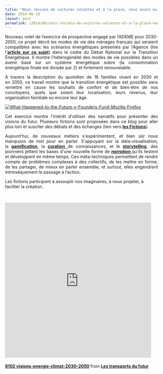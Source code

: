```yaml
---
title: "Nous rêvions de voitures volantes et à la place, nous avons eu 140 caractères\\"\"
date: 2014-06-19
layout: post
permalink: /2014/06/nous-revions-de-voitures-volantes-et-a-la-place-nous-avons-eu-140-caracteres.html
---
```


<p style="text-align: justify;">Nouveau volet de l’exercice de prospective engagé par l’ADEME pour 2030-2050, ce projet décrit les modes de vie des ménages français qui seraient compatibles avec les scénarios énergétiques présentés par l’Agence (lire l'<a href="/2013/04/visions-energetiques-2030-2050-complements-transports-mobilites.html" target="_blank"><strong>article sur ce sujet</strong></a>) dans le cadre du Débat National sur la Transition Énergétique. Il montre l’hétérogénéité des modes de vie possibles dans un avenir basé sur un système énergétique sobre (la consommation énergétique finale est divisée par 2) et fortement renouvelable.</p> <p style="text-align: justify;">À travers la description du quotidien de 16 familles vivant en 2030 et en 2050, ce travail montre que la transition énergétique est possible sans remettre en cause les souhaits de confort et de bien-être de nos concitoyens, quels que soient leur localisation, leurs revenus, leur organisation familiale ou encore leur âge.</p> <p style="text-align: justify;"><a class="asset-img-link" href="/wp-content/uploads/sites/6/old/6a0120a66d2ad4970b01a3fd214ca7970b-pi.png" style="display: inline;"><img rel="lightbox[]" alt="What-Happened-to-the-Future-«-Founders-Fund-Mozilla-Firefox" border="0" class="asset  asset-image at-xid-6a0120a66d2ad4970b01a3fd214ca7970b image-full img-responsive" src="/wp-content/uploads/sites/6/old/6a0120a66d2ad4970b01a3fd214ca7970b-800wi.png" title="What-Happened-to-the-Future-«-Founders-Fund-Mozilla-Firefox" /></a></p> <p style="text-align: justify;">Cet exercice montre l'intérêt d'utiliser des narratifs pour présenter des visions du futur. Plusieurs fictions sont proposées dans ce blog pour aller plus loin et susciter des débats et des échanges (lien vers <a href="/les-fictions-comme-accelerateur-creatif" target="_blank"><strong>les Fictions</strong></a>).</p> <p style="text-align: justify;"></p>  <!--more-->  <p style="text-align: justify;">Aujourd'hui, de nouveaux métiers s'expérimentent, et bien sûr nous manquons de mot pour en parler. S'appuyant sur la data-visualisation, la <strong><a href="http://www.duperrin.com/english/2012/12/11/when-gamification-creates-addiction-and-not-engagement/">gamification</a></strong>, la <a href="http://fr.wikipedia.org/wiki/Curation_de_contenu" target="_blank"><strong>curation</strong> </a>de connaissances, et le <strong><a href="http://designingliteracy.com/literacyoftheimagination/" target="_blank">storytelling</a></strong>, des pionniers jettent les bases d'une nouvelle forme de <strong><em><a href="http://edgeperspectives.typepad.com/edge_perspectives/2011/05/the-pull-of-narrative-in-search-of-persistent-context.html" target="_blank">narration </a></em></strong>qu'ils testent et développent en même temps. Ces méta-techniques permettent de rendre compte de problèmes complexes à des collectifs, de les mettre en forme, de les partager, de mieux en parler ensemble, et surtout, elles engendrent intrinsèquement le passage à l’action.</p> <p>Les fictions participent à assouplir nos imaginaires, à nous projeter, à faciliter la création.</p> <p style="text-align: justify;"> </p> <p><iframe allowfullscreen="" frameborder="0" height="511" marginheight="0" marginwidth="0" scrolling="no" src="http://www.slideshare.net/slideshow/embed_code/36054622" style="border: 1px solid #CCC; border-width: 1px 1px 0; margin-bottom: 5px; max-width: 100%;" width="479"> </iframe></p> <div style="margin-bottom: 5px;"><strong> <a href="https://fr.slideshare.net/transportsdufutur/8102-visionsenergieclimat20302050" target="_blank" title="8102 visions-energie-climat-2030-2050">8102 visions-energie-climat-2030-2050</a> </strong> from <strong><a href="http://www.slideshare.net/transportsdufutur" target="_blank">Les transports du futur</a></strong></div>